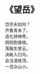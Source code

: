  <h1><strong>《望岳》</strong></h1>
    <p>岱宗夫如何？<br />
        齐鲁青未了。<br />
        造化钟神秀，<br />
        阴阳割昏晓。<br />
        荡胸生曾云，<br />
        决眦入归鸟。<br />
        会当凌绝顶，<br />
        一览众山小。</p>